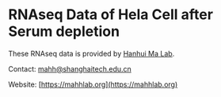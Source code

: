 # RNAseq Data of Hela Cell after Serum depletion

These RNAseq data is provided by [Hanhui Ma Lab](https://mahhlab.org).




Contact: <mahh@shanghaitech.edu.cn>

Website: [https://mahhlab.org](https://mahhlab.org)
